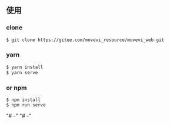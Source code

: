 ## 使用
### clone
```bash
$ git clone https://gitee.com/movevi_resource/movevi_web.git
```
### yarn
```bash
$ yarn install
$ yarn serve
```
### or npm
```
$ npm install
$ npm run serve
```
"# -" 
"# -" 
